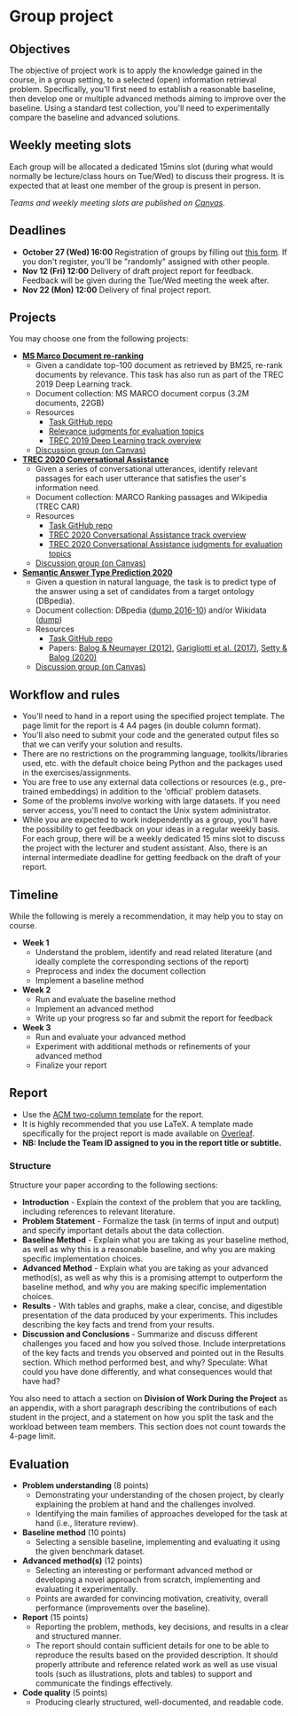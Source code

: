 # Group project

## Objectives

The objective of project work is to apply the knowledge gained in the course, in a group setting, to a selected (open) information retrieval problem.
Specifically, you'll first need to establish a reasonable baseline, then develop one or multiple advanced methods aiming to improve over the baseline. Using a standard test collection, you'll need to experimentally compare the baseline and advanced solutions.

## Weekly meeting slots

Each group will be allocated a dedicated 15mins slot (during what would normally be lecture/class hours on Tue/Wed) to discuss their progress. It is expected that at least one member of the group is present in person.

*Teams and weekly meeting slots are published on [Canvas](https://stavanger.instructure.com/courses/8838/pages/group-project).*


## Deadlines

  * **October 27 (Wed) 16:00** Registration of groups by filling out [this form](https://forms.gle/DQNUr2vbNfsRPWSH7). If you don't register, you'll be "randomly" assigned with other people.
  * **Nov 12 (Fri) 12:00** Delivery of draft project report for feedback. Feedback will be given during the Tue/Wed meeting the week after.
  * **Nov 22 (Mon) 12:00** Delivery of final project report. 

## Projects

You may choose one from the following projects:

  * **[MS Marco Document re-ranking](https://microsoft.github.io/msmarco/)**
    - Given a candidate top-100 document as retrieved by BM25, re-rank documents by relevance. This task has also run as part of the TREC 2019 Deep Learning track.
    - Document collection: MS MARCO document corpus (3.2M documents, 22GB)
    - Resources
      - [Task GitHub repo](https://github.com/microsoft/MSMARCO-Document-Ranking)
      - [Relevance judgments for evaluation topics](https://trec.nist.gov/data/deep2019.html)
      - [TREC 2019 Deep Learning track overview](https://arxiv.org/abs/2003.07820)
    - [Discussion group (on Canvas)](https://stavanger.instructure.com/courses/8838/discussion_topics/120134)
  * **[TREC 2020 Conversational Assistance](http://www.treccast.ai/)**
    - Given a series of conversational utterances, identify relevant passages for each user utterance that satisfies the user's information need.
    - Document collection: MARCO Ranking passages and Wikipedia (TREC CAR)
    - Resources
      - [Task GitHub repo](https://github.com/daltonj/treccastweb/tree/master/2020)
      - [TREC 2020 Conversational Assistance track overview](https://trec.nist.gov/pubs/trec29/papers/OVERVIEW.C.pdf)
      - [TREC 2020 Conversational Assistance judgments for evaluation topics](https://trec.nist.gov/data/cast2020.html)
    - [Discussion group (on Canvas)](https://stavanger.instructure.com/courses/8838/discussion_topics/120142)
  * **[Semantic Answer Type Prediction 2020](https://smart-task.github.io/2020/)**
    - Given a question in natural language, the task is to predict type of the answer using a set of candidates from a target ontology (DBpedia).
    - Document collection: DBpedia ([dump 2016-10](http://downloads.dbpedia.org/2016-10/)) and/or Wikidata ([dump](https://dumps.wikimedia.org/wikidatawiki/entities/))
    - Resources
      - [Task GitHub repo](https://github.com/smart-task/smart-dataset)
      - Papers: [Balog & Neumayer (2012)](https://krisztianbalog.com/files/cikm2012-querytypes.pdf), [Garigliotti et al. (2017)](https://krisztianbalog.com/files/sigir2017-qt.pdf), [Setty & Balog (2020)](https://krisztianbalog.com/files/iswc2020-smart.pdf)
    - [Discussion group (on Canvas)](https://stavanger.instructure.com/courses/8838/discussion_topics/120145)


## Workflow and rules

  * You'll need to hand in a report using the specified project template. The page limit for the report is 4 A4 pages (in double column format).
  * You'll also need to submit your code and the generated output files so that we can verify your solution and results.
  * There are no restrictions on the programming language, toolkits/libraries used, etc. with the default choice being Python and the packages used in the exercises/assignments.
  * You are free to use any external data collections or resources (e.g., pre-trained embeddings) in addition to the 'official' problem datasets.
  * Some of the problems involve working with large datasets. If you need server access, you'll need to contact the Unix system administrator.
  * While you are expected to work independently as a group, you'll have the possibility to get feedback on your ideas in a regular weekly basis. For each group, there will be a weekly dedicated 15 mins slot to discuss the project with the lecturer and student assistant. Also, there is an internal intermediate deadline for getting feedback on the draft of your report.

## Timeline

While the following is merely a recommendation, it may help you to stay on course.

  * **Week 1**
    - Understand the problem, identify and read related literature (and ideally complete the corresponding sections of the report)
    - Preprocess and index the document collection
    - Implement a baseline method
  * **Week 2**
    - Run and evaluate the baseline method
    - Implement an advanced method
    - Write up your progress so far and submit the report for feedback    
  * **Week 3**
    - Run and evaluate your advanced method
    - Experiment with additional methods or refinements of your advanced method
    - Finalize your report

## Report

  * Use the [ACM two-column template](https://www.acm.org/publications/proceedings-template) for the report.
  * It is highly recommended that you use LaTeX.  A template made specifically for the project report is made available on [Overleaf](https://www.overleaf.com/read/sqhpmsfdpdxh).
  * **NB: Include the Team ID assigned to you in the report title or subtitle.**

### Structure

Structure your paper according to the following sections:

  * **Introduction** - Explain the context of the problem that you are tackling, including references to relevant literature.
  * **Problem Statement** - Formalize the task (in terms of input and output) and specify important details about the data collection.
  * **Baseline Method** - Explain what you are taking as your baseline method, as well as why this is a reasonable baseline, and why you are making specific implementation choices.
  * **Advanced Method** - Explain what you are taking as your advanced method(s), as well as why this is a promising attempt to outperform the baseline method, and why you are making specific implementation choices.
  * **Results** - With tables and graphs, make a clear, concise, and digestible presentation of the data produced by your experiments. This includes describing the key facts and trend from your results.
  * **Discussion and Conclusions** - Summarize and discuss different challenges you faced and how you solved those. Include interpretations of the key facts and trends you observed and pointed out in the Results section. Which method performed best, and why? Speculate: What could you have done differently, and what consequences would that have had?

You also need to attach a section on **Division of Work During the Project** as an appendix, with a short paragraph describing the contributions of each student in the project, and a statement on how you split the task and the workload between team members. This section does not count towards the 4-page limit.

## Evaluation

  * **Problem understanding** (8 points)
    - Demonstrating your understanding of the chosen project, by clearly explaining the problem at hand and the challenges involved.
    - Identifying the main families of approaches developed for the task at hand (i.e., literature review).
  * **Baseline method** (10 points)
    - Selecting a sensible baseline, implementing and evaluating it using the given benchmark dataset.    
  * **Advanced method(s)** (12 points)
    - Selecting an interesting or performant advanced method or developing a novel approach from scratch, implementing and evaluating it experimentally.
    - Points are awarded for convincing motivation, creativity, overall performance (improvements over the baseline).
  * **Report** (15 points)
    - Reporting the problem, methods, key decisions, and results in a clear and structured manner.
    - The report should contain sufficient details for one to be able to reproduce the results based on the provided description. It should properly attribute and reference related work as well as use visual tools (such as illustrations, plots and tables) to support and communicate the findings effectively.
  * **Code quality** (5 points)
    - Producing clearly structured, well-documented, and readable code.
